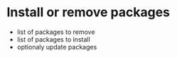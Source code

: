 # Install or remove packages

* list of packages to remove
* list of packages to install
* optionaly update packages 
